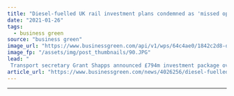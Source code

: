 ```yaml
---
title: "Diesel-fuelled UK rail investment plans condemned as 'missed opportunity'"
date: "2021-01-26"
tags: 
  - business green
source: "business green"
image_url: "https://www.businessgreen.com/api/v1/wps/64c4ae0/1842c2d8-df6c-4e26-87ef-3325acf6cc17/5/train-tracks-185x114.JPG"
image_fp: "/assets/img/post_thumbnails/90.JPG"
lead: "
 Transport secretary Grant Shapps announced £794m investment package over the weekend in two rail routes that closed 50 years ago, but campaigners have criticised the plans for relying on diesel engines ..."
article_url: "https://www.businessgreen.com/news/4026256/diesel-fuelled-uk-rail-investment-plans-condemned-missed-opportunity"
---
```


---
